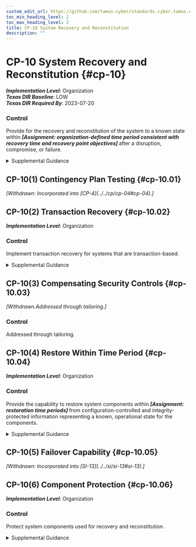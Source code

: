```yaml
---
custom_edit_url: https://github.com/tamus-cyber/standards.cyber.tamus.edu/tree/main/static/content/tamus.edu/TAMUS_profile.xml
toc_min_heading_level: 2
toc_max_heading_level: 2
title: CP-10 System Recovery and Reconstitution
description: ""
---
```


# CP-10 System Recovery and Reconstitution {#cp-10}

_**Implementation Level**_: Organization\
_**Texas DIR Baseline**_: LOW\
_**Texas DIR Required By**_: 2023-07-20

### Control

Provide for the recovery and reconstitution of the system to a known state within <strong> <em>[Assignment: organization-defined time period consistent with recovery time and recovery point objectives]</em> </strong> after a disruption, compromise, or failure.

<details>
  <summary>Supplemental Guidance</summary>

Recovery is executing contingency plan activities to restore organizational mission and business functions. Reconstitution takes place following recovery and includes activities for returning systems to fully operational states. Recovery and reconstitution operations reflect mission and business priorities; recovery point, recovery time, and reconstitution objectives; and organizational metrics consistent with contingency plan requirements. Reconstitution includes the deactivation of interim system capabilities that may have been needed during recovery operations. Reconstitution also includes assessments of fully restored system capabilities, reestablishment of continuous monitoring activities, system reauthorization (if required), and activities to prepare the system and organization for future disruptions, breaches, compromises, or failures. Recovery and reconstitution capabilities can include automated mechanisms and manual procedures. Organizations establish recovery time and recovery point objectives as part of contingency planning.

</details>

## CP-10(1) Contingency Plan Testing {#cp-10.01}


<prop xmlns="http://csrc.nist.gov/ns/oscal/1.0" name="status" value="withdrawn">
               <em>[Withdrawn: Incorporated into [CP-4](../../cp/cp-04#cp-04).]</em>
            </prop>
            

## CP-10(2) Transaction Recovery {#cp-10.02}

_**Implementation Level**_: Organization

### Control

Implement transaction recovery for systems that are transaction-based.

<details>
  <summary>Supplemental Guidance</summary>

Transaction-based systems include database management systems and transaction processing systems. Mechanisms supporting transaction recovery include transaction rollback and transaction journaling.

</details>

## CP-10(3) Compensating Security Controls {#cp-10.03}


<prop xmlns="http://csrc.nist.gov/ns/oscal/1.0" name="status" value="withdrawn">
               <em>[Withdrawn.Addressed through tailoring.]</em>
            </prop>
            

### Control

Addressed through tailoring.

## CP-10(4) Restore Within Time Period {#cp-10.04}

_**Implementation Level**_: Organization

### Control

Provide the capability to restore system components within <strong> <em>[Assignment: restoration time periods]</em> </strong> from configuration-controlled and integrity-protected information representing a known, operational state for the components.

<details>
  <summary>Supplemental Guidance</summary>

Restoration of system components includes reimaging, which restores the components to known, operational states.

</details>

## CP-10(5) Failover Capability {#cp-10.05}


<prop xmlns="http://csrc.nist.gov/ns/oscal/1.0" name="status" value="withdrawn">
               <em>[Withdrawn: Incorporated into [SI-13](../../si/si-13#si-13).]</em>
            </prop>
            

## CP-10(6) Component Protection {#cp-10.06}

_**Implementation Level**_: Organization

### Control

Protect system components used for recovery and reconstitution.

<details>
  <summary>Supplemental Guidance</summary>

Protection of system recovery and reconstitution components (i.e., hardware, firmware, and software) includes physical and technical controls. Backup and restoration components used for recovery and reconstitution include router tables, compilers, and other system software.

</details>

